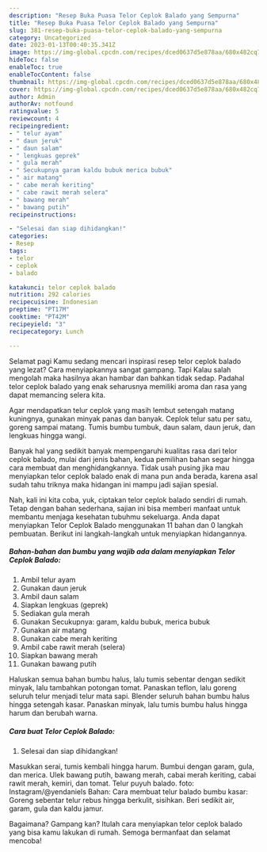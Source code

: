 ```yaml
---
description: "Resep Buka Puasa Telor Ceplok Balado yang Sempurna"
title: "Resep Buka Puasa Telor Ceplok Balado yang Sempurna"
slug: 381-resep-buka-puasa-telor-ceplok-balado-yang-sempurna
category: Uncategorized
date: 2023-01-13T00:40:35.341Z
image: https://img-global.cpcdn.com/recipes/dced0637d5e878aa/680x482cq70/telor-ceplok-balado-foto-resep-utama.jpg
hideToc: false
enableToc: true
enableTocContent: false
thumbnail: https://img-global.cpcdn.com/recipes/dced0637d5e878aa/680x482cq70/telor-ceplok-balado-foto-resep-utama.jpg
cover: https://img-global.cpcdn.com/recipes/dced0637d5e878aa/680x482cq70/telor-ceplok-balado-foto-resep-utama.jpg
author: Admin
authorAv: notfound
ratingvalue: 5
reviewcount: 4
recipeingredient:
- " telur ayam"
- " daun jeruk"
- " daun salam"
- " lengkuas geprek"
- " gula merah"
- " Secukupnya garam kaldu bubuk merica bubuk"
- " air matang"
- " cabe merah keriting"
- " cabe rawit merah selera"
- " bawang merah"
- " bawang putih"
recipeinstructions:

- "Selesai dan siap dihidangkan!"
categories:
- Resep
tags:
- telor
- ceplok
- balado

katakunci: telor ceplok balado 
nutrition: 292 calories
recipecuisine: Indonesian
preptime: "PT17M"
cooktime: "PT42M"
recipeyield: "3"
recipecategory: Lunch

---
```



Selamat pagi Kamu sedang mencari inspirasi resep telor ceplok balado yang lezat? Cara menyiapkannya sangat gampang. Tapi Kalau salah mengolah maka hasilnya akan hambar dan bahkan tidak sedap. Padahal telor ceplok balado yang enak seharusnya memiliki aroma dan rasa yang dapat memancing selera kita.


Agar mendapatkan telur ceplok yang masih lembut setengah matang kuningnya, gunakan minyak panas dan banyak. Ceplok telur satu per satu, goreng sampai matang. Tumis bumbu tumbuk, daun salam, daun jeruk, dan lengkuas hingga wangi.

Banyak hal yang sedikit banyak mempengaruhi kualitas rasa dari telor ceplok balado, mulai dari jenis bahan, kedua pemilihan bahan segar hingga cara membuat dan menghidangkannya. Tidak usah pusing jika mau menyiapkan telor ceplok balado enak di mana pun anda berada, karena asal sudah tahu triknya maka hidangan ini mampu jadi sajian spesial.


Nah, kali ini kita coba, yuk, ciptakan telor ceplok balado sendiri di rumah. Tetap dengan bahan sederhana, sajian ini bisa memberi manfaat untuk membantu menjaga kesehatan tubuhmu sekeluarga. Anda dapat menyiapkan Telor Ceplok Balado menggunakan 11 bahan dan 0 langkah pembuatan. Berikut ini langkah-langkah untuk menyiapkan hidangannya.

<!--inarticleads1-->

##### Bahan-bahan dan bumbu yang wajib ada dalam menyiapkan Telor Ceplok Balado:

1. Ambil  telur ayam
1. Gunakan  daun jeruk
1. Ambil  daun salam
1. Siapkan  lengkuas (geprek)
1. Sediakan  gula merah
1. Gunakan  Secukupnya: garam, kaldu bubuk, merica bubuk
1. Gunakan  air matang
1. Gunakan  cabe merah keriting
1. Ambil  cabe rawit merah (selera)
1. Siapkan  bawang merah
1. Gunakan  bawang putih


Haluskan semua bahan bumbu halus, lalu tumis sebentar dengan sedikit minyak, lalu tambahkan potongan tomat. Panaskan teflon, lalu goreng seluruh telur menjadi telur mata sapi. Blender seluruh bahan bumbu halus hingga setengah kasar. Panaskan minyak, lalu tumis bumbu halus hingga harum dan berubah warna. 

<!--inarticleads2-->

##### Cara buat Telor Ceplok Balado:


1. Selesai dan siap dihidangkan!

Masukkan serai, tumis kembali hingga harum. Bumbui dengan garam, gula, dan merica. Ulek bawang putih, bawang merah, cabai merah keriting, cabai rawit merah, kemiri, dan tomat. Telur puyuh balado. foto: Instagram/@yendaniels Bahan: Cara membuat telur balado bumbu kasar: Goreng sebentar telur rebus hingga berkulit, sisihkan. Beri sedikit air, garam, gula dan kaldu jamur. 

Bagaimana? Gampang kan? Itulah cara menyiapkan telor ceplok balado yang bisa kamu lakukan di rumah. Semoga bermanfaat dan selamat mencoba!
